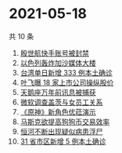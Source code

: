 # 2021-05-18

共 10 条

<!-- BEGIN ZHIHUSEARCH -->
<!-- 最后更新时间 Tue May 18 2021 10:13:03 GMT+0800 (China Standard Time) -->
1. [殷世航快手账号被封禁](https://www.zhihu.com/search?q=殷世航)
1. [以色列轰炸加沙媒体大楼](https://www.zhihu.com/search?q=以色列)
1. [台湾单日新增 333 例本土确诊](https://www.zhihu.com/search?q=台湾疫情)
1. [叶飞曝 18 家上市公司操纵股价](https://www.zhihu.com/search?q=叶飞)
1. [天鹅座万年前讯息被捕获](https://www.zhihu.com/search?q=天鹅座)
1. [微软调查盖茨与女员工关系](https://www.zhihu.com/search?q=比尔盖茨)
1. [《原神》新角色优菈演示](https://www.zhihu.com/search?q=原神)
1. [马斯克欲提高狗狗币交易效率](https://www.zhihu.com/search?q=马斯克)
1. [恒河不断出现疑似病患浮尸](https://www.zhihu.com/search?q=恒河)
1. [31 省市区新增 5 例本土确诊](https://www.zhihu.com/search?q=31省市区新增)
<!-- END ZHIHUSEARCH -->
